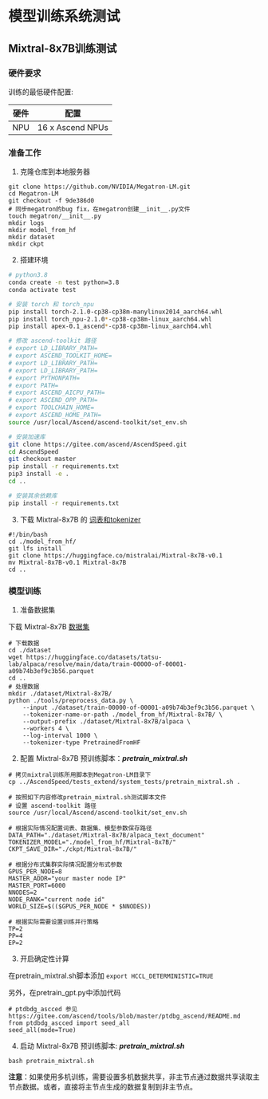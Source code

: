 # 模型训练系统测试

## Mixtral-8x7B训练测试

### 硬件要求

训练的最低硬件配置:

| 硬件 |       配置       |
| :--: | :--------------: |
| NPU | 16 x Ascend NPUs |

### 准备工作

1. 克隆仓库到本地服务器

```shell
git clone https://github.com/NVIDIA/Megatron-LM.git
cd Megatron-LM
git checkout -f 9de386d0
# 同步megatron的bug fix，在megatron创建__init__.py文件
touch megatron/__init__.py
mkdir logs
mkdir model_from_hf
mkdir dataset
mkdir ckpt
```

2. 搭建环境

```bash
# python3.8
conda create -n test python=3.8
conda activate test

# 安装 torch 和 torch_npu
pip install torch-2.1.0-cp38-cp38m-manylinux2014_aarch64.whl
pip install torch_npu-2.1.0*-cp38-cp38m-linux_aarch64.whl
pip install apex-0.1_ascend*-cp38-cp38m-linux_aarch64.whl

# 修改 ascend-toolkit 路径
# export LD_LIBRARY_PATH=
# export ASCEND_TOOLKIT_HOME=
# export LD_LIBRARY_PATH=
# export LD_LIBRARY_PATH=
# export PYTHONPATH=
# export PATH=
# export ASCEND_AICPU_PATH=
# export ASCEND_OPP_PATH=
# export TOOLCHAIN_HOME=
# export ASCEND_HOME_PATH=
source /usr/local/Ascend/ascend-toolkit/set_env.sh

# 安装加速库
git clone https://gitee.com/ascend/AscendSpeed.git
cd AscendSpeed
git checkout master
pip install -r requirements.txt 
pip3 install -e .
cd ..

# 安装其余依赖库
pip install -r requirements.txt 
```

3. 下载 Mixtral-8x7B 的 [词表和tokenizer](https://huggingface.co/mistralai/Mixtral-8x7B-v0.1/tree/main)

```shell
#!/bin/bash
cd ./model_from_hf/
git lfs install
git clone https://huggingface.co/mistralai/Mixtral-8x7B-v0.1
mv Mixtral-8x7B-v0.1 Mixtral-8x7B
cd ..
```

### 模型训练

1. 准备数据集

下载 Mixtral-8x7B [数据集](https://huggingface.co/datasets/tatsu-lab/alpaca/resolve/main/data/train-00000-of-00001-a09b74b3ef9c3b56.parquet)

```shell
# 下载数据
cd ./dataset
wget https://huggingface.co/datasets/tatsu-lab/alpaca/resolve/main/data/train-00000-of-00001-a09b74b3ef9c3b56.parquet
cd ..
# 处理数据   
mkdir ./dataset/Mixtral-8x7B/
python ./tools/preprocess_data.py \
    --input ./dataset/train-00000-of-00001-a09b74b3ef9c3b56.parquet \
    --tokenizer-name-or-path ./model_from_hf/Mixtral-8x7B/ \
    --output-prefix ./dataset/Mixtral-8x7B/alpaca \
    --workers 4 \
    --log-interval 1000 \
    --tokenizer-type PretrainedFromHF
```

2. 配置 Mixtral-8x7B 预训练脚本：***pretrain_mixtral.sh***

```
# 拷贝mixtral训练所用脚本到Megatron-LM目录下
cp ../AscendSpeed/tests_extend/system_tests/pretrain_mixtral.sh .

```

```shell
# 按照如下内容修改pretrain_mixtral.sh测试脚本文件
# 设置 ascend-toolkit 路径
source /usr/local/Ascend/ascend-toolkit/set_env.sh 

# 根据实际情况配置词表、数据集、模型参数保存路径
DATA_PATH="./dataset/Mixtral-8x7B/alpaca_text_document"
TOKENIZER_MODEL="./model_from_hf/Mixtral-8x7B/"
CKPT_SAVE_DIR="./ckpt/Mixtral-8x7B/"

# 根据分布式集群实际情况配置分布式参数
GPUS_PER_NODE=8
MASTER_ADDR="your master node IP"
MASTER_PORT=6000
NNODES=2
NODE_RANK="current node id"
WORLD_SIZE=$(($GPUS_PER_NODE * $NNODES))

# 根据实际需要设置训练并行策略
TP=2
PP=4
EP=2
```

3. 开启确定性计算

在pretrain_mixtral.sh脚本添加 `export HCCL_DETERMINISTIC=TRUE`

另外，在pretrain_gpt.py中添加代码
```
# ptdbdg_ascced 参见 https://gitee.com/ascend/tools/blob/master/ptdbg_ascend/README.md
from ptdbdg_ascced import seed_all
seed_all(mode=True)
```


4. 启动 Mixtral-8x7B 预训练脚本: ***pretrain_mixtral.sh***

```shell
bash pretrain_mixtral.sh
```

**注意**：如果使用多机训练，需要设置多机数据共享，非主节点通过数据共享读取主节点数据。或者，直接将主节点生成的数据复制到非主节点。
